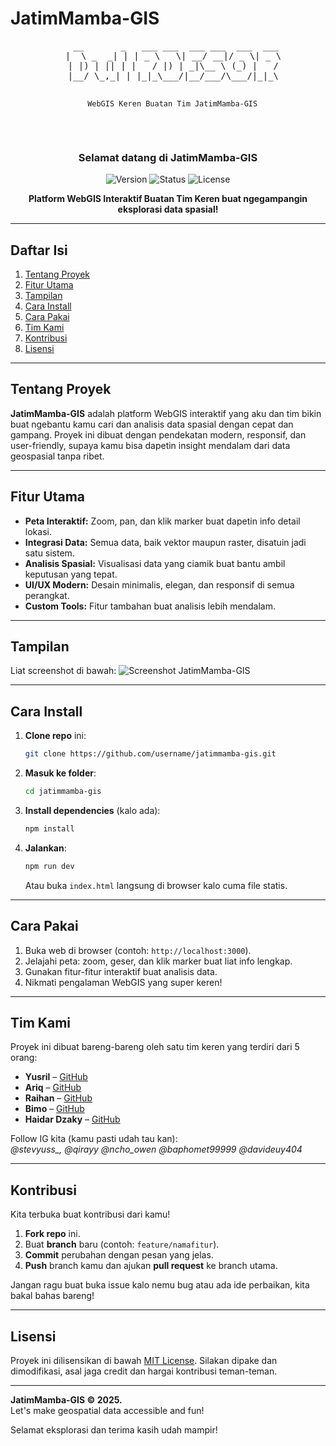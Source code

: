 # JatimMamba-GIS

<div align="center">
  <pre>
   __       _   ___ ___  ___ ___  ___  ___
  |  \ _  _| | | _ \   \| __/ __|/ _ \| _ \
  | |) | || | |   / |) | _|\__ \ (_) |   /
  |__/ \_,_| | |_|_\___/|__/___/\___/|_|_\
  
      WebGIS Keren Buatan Tim JatimMamba-GIS
  </pre>

  <h3>Selamat datang di JatimMamba-GIS</h3>
  
  ![Version](https://img.shields.io/badge/version-1.0.0-brightgreen?style=flat-square)
  ![Status](https://img.shields.io/badge/status-Under%20Development-orange?style=flat-square)
  ![License](https://img.shields.io/badge/license-MIT-blue?style=flat-square)

  <p align="center">
    <strong>Platform WebGIS Interaktif Buatan Tim Keren buat ngegampangin eksplorasi data spasial!</strong>
  </p>
</div>

---

## Daftar Isi
1. [Tentang Proyek](#tentang-proyek)
2. [Fitur Utama](#fitur-utama)
3. [Tampilan](#tampilan)
4. [Cara Install](#cara-install)
5. [Cara Pakai](#cara-pakai)
6. [Tim Kami](#tim-kami)
7. [Kontribusi](#kontribusi)
8. [Lisensi](#lisensi)

---

## Tentang Proyek
**JatimMamba-GIS** adalah platform WebGIS interaktif yang aku dan tim bikin buat ngebantu kamu cari dan analisis data spasial dengan cepat dan gampang. Proyek ini dibuat dengan pendekatan modern, responsif, dan user-friendly, supaya kamu bisa dapetin insight mendalam dari data geospasial tanpa ribet.

---

## Fitur Utama
- **Peta Interaktif:** Zoom, pan, dan klik marker buat dapetin info detail lokasi.
- **Integrasi Data:** Semua data, baik vektor maupun raster, disatuin jadi satu sistem.
- **Analisis Spasial:** Visualisasi data yang ciamik buat bantu ambil keputusan yang tepat.
- **UI/UX Modern:** Desain minimalis, elegan, dan responsif di semua perangkat.
- **Custom Tools:** Fitur tambahan buat analisis lebih mendalam.

---

## Tampilan
Liat screenshot di bawah:
![Screenshot JatimMamba-GIS](https://via.placeholder.com/900x500?text=Screenshot+JatimMamba+GIS)

---

## Cara Install
1. **Clone repo** ini:
   ```bash
   git clone https://github.com/username/jatimmamba-gis.git
   ```
2. **Masuk ke folder**:
   ```bash
   cd jatimmamba-gis
   ```
3. **Install dependencies** (kalo ada):
   ```bash
   npm install
   ```
4. **Jalankan**:
   ```bash
   npm run dev
   ```
   Atau buka `index.html` langsung di browser kalo cuma file statis.

---

## Cara Pakai
1. Buka web di browser (contoh: `http://localhost:3000`).
2. Jelajahi peta: zoom, geser, dan klik marker buat liat info lengkap.
3. Gunakan fitur-fitur interaktif buat analisis data.
4. Nikmati pengalaman WebGIS yang super keren!

---

## Tim Kami
Proyek ini dibuat bareng-bareng oleh satu tim keren yang terdiri dari 5 orang:
- **Yusril** – [GitHub](https://github.com/Stevyussz)
- **Ariq** – [GitHub](https://github.com/Qira-Qira)
- **Raihan** – [GitHub](https://github.com/Raihan1303)
- **Bimo** – [GitHub](https://github.com/gity-www)
- **Haidar Dzaky** – [GitHub](https://github.com/D3XT3R404)

Follow IG kita (kamu pasti udah tau kan):   
*@stevyuss_, @qirayy @ncho_owen @baphomet99999 @davideuy404*

---

## Kontribusi
Kita terbuka buat kontribusi dari kamu!  
1. **Fork repo** ini.  
2. Buat **branch** baru (contoh: `feature/namafitur`).  
3. **Commit** perubahan dengan pesan yang jelas.  
4. **Push** branch kamu dan ajukan **pull request** ke branch utama.  

Jangan ragu buat buka issue kalo nemu bug atau ada ide perbaikan, kita bakal bahas bareng!

---

## Lisensi
Proyek ini dilisensikan di bawah [MIT License](LICENSE). Silakan dipake dan dimodifikasi, asal jaga credit dan hargai kontribusi teman-teman.

---

**JatimMamba-GIS © 2025.**  
Let's make geospatial data accessible and fun!

Selamat eksplorasi dan terima kasih udah mampir!
```